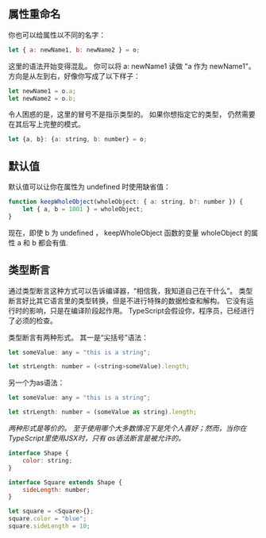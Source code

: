 ## 属性重命名

你也可以给属性以不同的名字：

```js
let { a: newName1, b: newName2 } = o;
```

这里的语法开始变得混乱。 你可以将 a: newName1 读做 "a 作为 newName1"。 方向是从左到右，好像你写成了以下样子：

```js
let newName1 = o.a;
let newName2 = o.b;
```

令人困惑的是，这里的冒号不是指示类型的。 如果你想指定它的类型， 仍然需要在其后写上完整的模式。

```js
let {a, b}: {a: string, b: number} = o;
```

## 默认值

默认值可以让你在属性为 undefined 时使用缺省值：

```js
function keepWholeObject(wholeObject: { a: string, b?: number }) {
    let { a, b = 1001 } = wholeObject;
}
```

现在，即使 b 为 undefined ， keepWholeObject 函数的变量 wholeObject 的属性 a 和 b 都会有值.

## 类型断言

通过类型断言这种方式可以告诉编译器，“相信我，我知道自己在干什么”。 类型断言好比其它语言里的类型转换，但是不进行特殊的数据检查和解构。 它没有运行时的影响，只是在编译阶段起作用。 TypeScript会假设你，程序员，已经进行了必须的检查。

类型断言有两种形式。 其一是“尖括号”语法：

```js
let someValue: any = "this is a string";

let strLength: number = (<string>someValue).length;
```
另一个为as语法：

```js
let someValue: any = "this is a string";

let strLength: number = (someValue as string).length;
```

*两种形式是等价的。 至于使用哪个大多数情况下是凭个人喜好；然而，当你在TypeScript里使用JSX时，只有 as语法断言是被允许的。*

```js
interface Shape {
    color: string;
}

interface Square extends Shape {
    sideLength: number;
}

let square = <Square>{};
square.color = "blue";
square.sideLength = 10;
```
